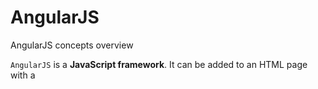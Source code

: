 # AngularJS
AngularJS concepts overview

`AngularJS` is a **JavaScript framework**. It can be added to an HTML page with a <script> tag.
           
`<script src="https://ajax.googleapis.com/ajax/libs/angularjs/1.6.9/angular.min.js"></script>` 

**Or download angular.min.js file and save it in your project js folder**

###### AngularJS extends HTML with ng-directives.
**ng-app** directive defines an AngularJS application.
**ng-model** directive binds the value of HTML controls (input, select, textarea) to application data.
**ng-bind** directive binds application data to the HTML view.
**ng-init** directive initializes AngularJS application variables.

AngularJS expressions **{{ expression }}** bind AngularJS data to HTML the same way as the ng-bind directive.
         

